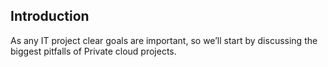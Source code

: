 ---
---
## Introduction

<aside class="notes">
  As any IT project clear goals are important, so we’ll start by discussing the biggest pitfalls of Private cloud projects.
</aside>

